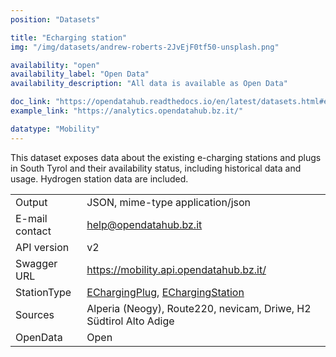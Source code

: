 ```yaml
---
position: "Datasets"

title: "Echarging station"
img: "/img/datasets/andrew-roberts-2JvEjF0tf50-unsplash.png"

availability: "open"
availability_label: "Open Data"
availability_description: "All data is available as Open Data"

doc_link: "https://opendatahub.readthedocs.io/en/latest/datasets.html#echarging-dataset"
example_link: "https://analytics.opendatahub.bz.it/"

datatype: "Mobility"
---
```


This dataset exposes data about the existing e-charging stations and plugs in South Tyrol and their availability status, including historical data and usage. Hydrogen station data are included.

|                |                                                                   |
| :------------- | ----------------------------------------------------------------- |
| Output         | JSON, mime-type application/json                                  |
| E-mail contact | help@opendatahub.bz.it                                            |
| API version    | v2                                                                |
| Swagger URL    | https://mobility.api.opendatahub.bz.it/                           |
| StationType    | [EChargingPlug](https://mobility.api.opendatahub.bz.it/v2/flat/EChargingPlug,EChargingStation), [EChargingStation](https://mobility.api.opendatahub.bz.it/v2/flat/EChargingPlug,EChargingStation)                     |
| Sources        | Alperia (Neogy), Route220, nevicam, Driwe, H2 Südtirol Alto Adige |
| OpenData       | Open                                                              |
